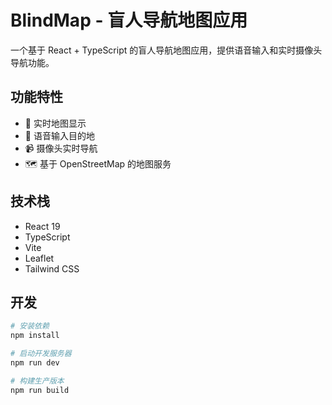 # BlindMap - 盲人导航地图应用

一个基于 React + TypeScript 的盲人导航地图应用，提供语音输入和实时摄像头导航功能。

## 功能特性

- 📍 实时地图显示
- 🎤 语音输入目的地
- 📹 摄像头实时导航
- 🗺️ 基于 OpenStreetMap 的地图服务

## 技术栈

- React 19
- TypeScript
- Vite
- Leaflet
- Tailwind CSS

## 开发

```bash
# 安装依赖
npm install

# 启动开发服务器
npm run dev

# 构建生产版本
npm run build
```
